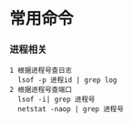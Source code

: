 # 常用命令
### 进程相关
```
1 根据进程号查日志
  lsof -p 进程id | grep log
2 根据进程号查端口
  lsof -i| grep 进程号
  netstat -naop | grep 进程号

```

